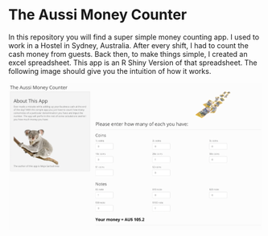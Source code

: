 # The Aussi Money Counter
In this repository you will find a super simple money counting app. I used to work in a Hostel in Sydney, Australia. After every shift, I had to count the cash  money from guests. Back then, to make things simple, I created an excel spreadsheet. This app is an R Shiny Version of that spreadsheet. The following image should give you the intuition of how it works.


![Example use](Example.png)

